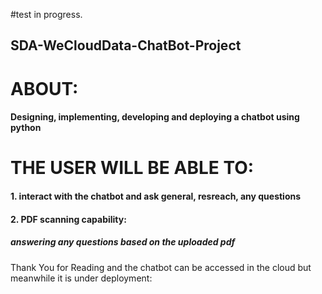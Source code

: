#test in progress.
## SDA-WeCloudData-ChatBot-Project
# ABOUT:
#### Designing, implementing, developing and deploying a chatbot using python

# THE USER WILL BE ABLE TO:
#### 1. interact with the chatbot and ask general, resreach, any questions
#### 2. PDF scanning capability:
##### answering any questions based on the uploaded pdf


Thank You for Reading and the chatbot can be accessed in the cloud but meanwhile it is under deployment:
